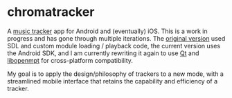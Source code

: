 # chromatracker

A [music tracker](https://en.wikipedia.org/wiki/Music_tracker) app for Android and (eventually) iOS. This is a work in progress and has gone through multiple iterations.
The [original version](https://github.com/vanjac/chromatracker/tree/old-version) used SDL and custom module loading / playback code, the current version uses the Android
SDK, and I am currently rewriting it again to use [Qt](https://www.qt.io/) and [libopenmpt](https://lib.openmpt.org/libopenmpt/) for cross-platform compatibility.

My goal is to apply the design/philosophy of trackers to a new mode, with a streamlined mobile interface that retains the capability and efficiency of a tracker.
